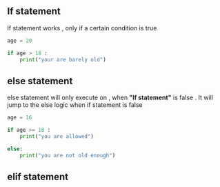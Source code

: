 
## If statement 
If statement works , only if a certain condition is true 
```python
age = 20

if age > 18 :
	print("your are barely old")
```

## else statement 
else statement will only execute on , when **"If statement"** is false . It will jump to the else logic when if statement is false 

```python
age = 16

if age >= 18 :
	print("you are allowed")

else:
	print("you are not old enough")
```

## elif statement

